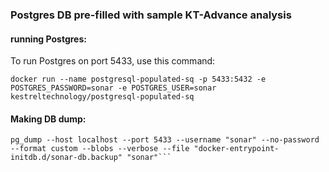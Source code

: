 ### Postgres DB pre-filled with sample KT-Advance analysis

#### running Postgres:
To run Postgres on port 5433, use this command:
```
docker run --name postgresql-populated-sq -p 5433:5432 -e POSTGRES_PASSWORD=sonar -e POSTGRES_USER=sonar kestreltechnology/postgresql-populated-sq
```

#### Making DB dump:
```
pg_dump --host localhost --port 5433 --username "sonar" --no-password  --format custom --blobs --verbose --file "docker-entrypoint-initdb.d/sonar-db.backup" "sonar"``` 

